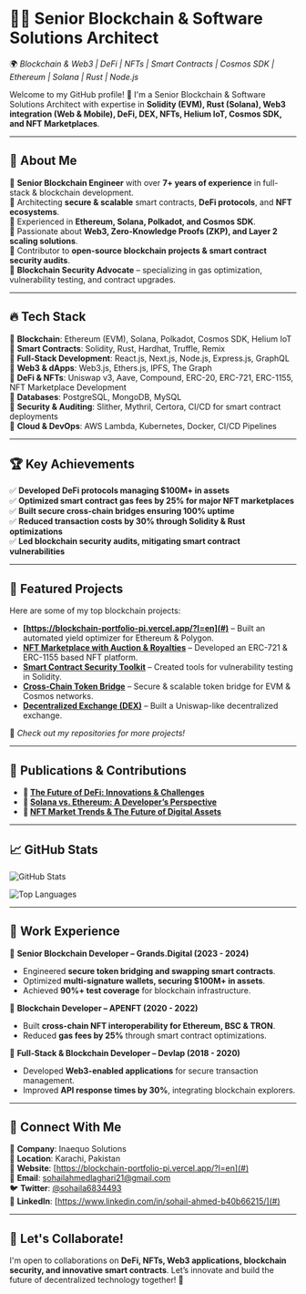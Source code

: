 # 👨‍💻 Senior Blockchain & Software Solutions Architect  
🌍 *Blockchain & Web3 | DeFi | NFTs | Smart Contracts | Cosmos SDK | Ethereum | Solana | Rust | Node.js*

Welcome to my GitHub profile! 🚀 I'm a Senior Blockchain & Software Solutions Architect with expertise in **Solidity (EVM), Rust (Solana), Web3 integration (Web & Mobile), DeFi, DEX, NFTs, Helium IoT, Cosmos SDK, and NFT Marketplaces**.

---

## 🚀 About Me
🔹 **Senior Blockchain Engineer** with over **7+ years of experience** in full-stack & blockchain development.  
🔹 Architecting **secure & scalable** smart contracts, **DeFi protocols**, and **NFT ecosystems**.  
🔹 Experienced in **Ethereum, Solana, Polkadot, and Cosmos SDK**.  
🔹 Passionate about **Web3, Zero-Knowledge Proofs (ZKP), and Layer 2 scaling solutions**.  
🔹 Contributor to **open-source blockchain projects & smart contract security audits**.  
🔹 **Blockchain Security Advocate** – specializing in gas optimization, vulnerability testing, and contract upgrades.  

---

## 🔥 Tech Stack
🔹 **Blockchain**: Ethereum (EVM), Solana, Polkadot, Cosmos SDK, Helium IoT  
🔹 **Smart Contracts**: Solidity, Rust, Hardhat, Truffle, Remix  
🔹 **Full-Stack Development**: React.js, Next.js, Node.js, Express.js, GraphQL  
🔹 **Web3 & dApps**: Web3.js, Ethers.js, IPFS, The Graph  
🔹 **DeFi & NFTs**: Uniswap v3, Aave, Compound, ERC-20, ERC-721, ERC-1155, NFT Marketplace Development  
🔹 **Databases**: PostgreSQL, MongoDB, MySQL  
🔹 **Security & Auditing**: Slither, Mythril, Certora, CI/CD for smart contract deployments  
🔹 **Cloud & DevOps**: AWS Lambda, Kubernetes, Docker, CI/CD Pipelines  

---

## 🏆 Key Achievements
✅ **Developed DeFi protocols managing $100M+ in assets**  
✅ **Optimized smart contract gas fees by 25% for major NFT marketplaces**  
✅ **Built secure cross-chain bridges ensuring 100% uptime**  
✅ **Reduced transaction costs by 30% through Solidity & Rust optimizations**  
✅ **Led blockchain security audits, mitigating smart contract vulnerabilities**  

---

## 🔗 Featured Projects
Here are some of my top blockchain projects:

- **[https://blockchain-portfolio-pi.vercel.app/?l=en](#)** – Built an automated yield optimizer for Ethereum & Polygon.
- **[NFT Marketplace with Auction & Royalties](#)** – Developed an ERC-721 & ERC-1155 based NFT platform.
- **[Smart Contract Security Toolkit](#)** – Created tools for vulnerability testing in Solidity.
- **[Cross-Chain Token Bridge](#)** – Secure & scalable token bridge for EVM & Cosmos networks.
- **[Decentralized Exchange (DEX)](#)** – Built a Uniswap-like decentralized exchange.

🚀 *Check out my repositories for more projects!*  

---

## 📜 Publications & Contributions
- **📄 [The Future of DeFi: Innovations & Challenges](#)**
- **📄 [Solana vs. Ethereum: A Developer’s Perspective](#)**
- **📄 [NFT Market Trends & The Future of Digital Assets](#)**  

---

## 📈 GitHub Stats
![GitHub Stats](https://github-readme-stats.vercel.app/api?username=12SohailBlockchain&show_icons=true&theme=radical)

![Top Languages](https://github-readme-stats.vercel.app/api/top-langs/?username=12SohailBlockchain&layout=compact&theme=radical)

---

## 🎯 Work Experience
🔹 **Senior Blockchain Developer – Grands.Digital (2023 - 2024)**  
- Engineered **secure token bridging and swapping smart contracts**.  
- Optimized **multi-signature wallets, securing $100M+ in assets**.  
- Achieved **90%+ test coverage** for blockchain infrastructure.  

🔹 **Blockchain Developer – APENFT (2020 - 2022)**  
- Built **cross-chain NFT interoperability for Ethereum, BSC & TRON**.  
- Reduced **gas fees by 25%** through smart contract optimizations.  

🔹 **Full-Stack & Blockchain Developer – Devlap (2018 - 2020)**  
- Developed **Web3-enabled applications** for secure transaction management.  
- Improved **API response times by 30%**, integrating blockchain explorers.  

---

## 🤝 Connect With Me
💼 **Company**: Inaequo Solutions  
📍 **Location**: Karachi, Pakistan  
🔗 **Website**: [https://blockchain-portfolio-pi.vercel.app/?l=en](#)  
📧 **Email**: [sohailahmedlaghari21@gmail.com](#)  
🐦 **Twitter**: [@sohaila6834493](#)  
💼 **LinkedIn**: [https://www.linkedin.com/in/sohail-ahmed-b40b66215/](#)  

---

## 🎯 Let's Collaborate!
I'm open to collaborations on **DeFi, NFTs, Web3 applications, blockchain security, and innovative smart contracts**. Let’s innovate and build the future of decentralized technology together! 🚀  
